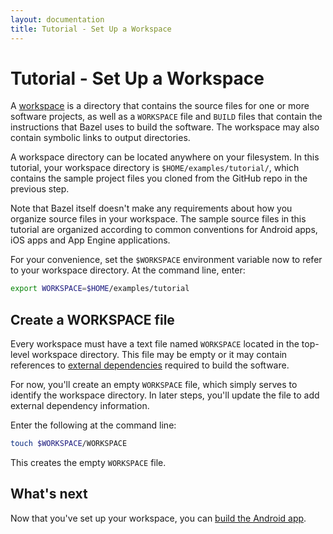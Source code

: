 ```yaml
---
layout: documentation
title: Tutorial - Set Up a Workspace
---
```


# Tutorial - Set Up a Workspace

A [workspace](../build-ref.html#workspaces) is a directory that contains the
source files for one or more software projects, as well as a `WORKSPACE` file
and `BUILD` files that contain the instructions that Bazel uses to build
the software. The workspace may also contain symbolic links to output
directories.

A workspace directory can be located anywhere on your filesystem. In this
tutorial, your workspace directory is `$HOME/examples/tutorial/`, which
contains the sample project files you cloned from the GitHub repo in the
previous step.

Note that Bazel itself doesn't make any requirements about how you organize
source files in your workspace. The sample source files in this tutorial are
organized according to common conventions for Android apps, iOS apps and App
Engine applications.

For your convenience, set the `$WORKSPACE` environment variable now to refer to
your workspace directory. At the command line, enter:

```bash
export WORKSPACE=$HOME/examples/tutorial
```

## Create a WORKSPACE file

Every workspace must have a text file named `WORKSPACE` located in the top-level
workspace directory. This file may be empty or it may contain references
to [external dependencies](../external.html) required to build the
software.

For now, you'll create an empty `WORKSPACE` file, which simply serves to
identify the workspace directory. In later steps, you'll update the file to add
external dependency information.

Enter the following at the command line:

```bash
touch $WORKSPACE/WORKSPACE
```

This creates the empty `WORKSPACE` file.

## What's next

Now that you've set up your workspace, you can
[build the Android app](android-app.md).
